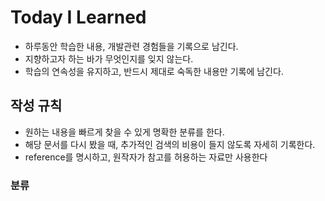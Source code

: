# Today I Learned
- 하루동안 학습한 내용, 개발관련 경험들을 기록으로 남긴다.
- 지향하고자 하는 바가 무엇인지를 잊지 않는다.
- 학습의 연속성을 유지하고, 반드시 제대로 숙독한 내용만 기록에 남긴다.

## 작성 규칙

- 원하는 내용을 빠르게 찾을 수 있게 명확한 분류를 한다.
- 해당 문서를 다시 봤을 때, 추가적인 검색의 비용이 들지 않도록 자세히 기록한다.
- reference를 명시하고, 원작자가 참고를 허용하는 자료만 사용한다

### 분류
